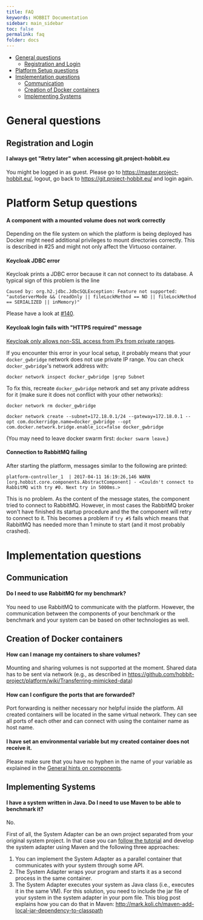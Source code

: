 ```yaml
---
title: FAQ
keywords: HOBBIT Documentation
sidebar: main_sidebar
toc: false
permalink: faq
folder: docs
---
```


* [General questions](#general-questions)
    * [Registration and Login](#registration-and-login)
* [Platform Setup questions](#platform-setup-questions)
* [Implementation questions](#implementation-questions)
    * [Communication](/#communication)
    * [Creation of Docker containers](#creation-of-docker-containers)
    * [Implementing Systems](#implementing-systems)

# General questions

## Registration and Login

#### I always get "Retry later" when accessing git.project-hobbit.eu

You might be logged in as guest. Please go to https://master.project-hobbit.eu/, logout, go back to https://git.project-hobbit.eu/ and login again.

# Platform Setup questions

#### A component with a mounted volume does not work correctly

Depending on the file system on which the platform is being deployed has Docker might need additional privileges to mount directories correctly. This is described in #25 and might not only affect the Virtuoso container.

#### Keycloak JDBC error

Keycloak prints a JDBC error because it can not connect to its database. A typical sign of this problem is the line
```
Caused by: org.h2.jdbc.JdbcSQLException: Feature not supported: "autoServerMode && (readOnly || fileLockMethod == NO || fileLockMethod == SERIALIZED || inMemory)"
```
Please have a look at [#140](https://github.com/hobbit-project/platform/issues/140#issuecomment-341407382).

#### Keycloak login fails with "HTTPS required" message

[Keycloak only allows non-SSL access from IPs from private ranges](https://www.keycloak.org/docs/3.3/server_installation/topics/network/https.html).

If you encounter this error in your local setup, it probably means that
your `docker_gwbridge` network does not use private IP range.
You can check `docker_gwbridge`'s network address with:

`docker network inspect docker_gwbridge |grep Subnet`

To fix this, recreate `docker_gwbridge` network and set any private address for it
(make sure it does not conflict with your other networks):

`docker network rm docker_gwbridge`

`docker network create --subnet=172.18.0.1/24 --gateway=172.18.0.1 --opt com.dockerridge.name=docker_gwbridge --opt com.docker.network.bridge.enable_icc=false docker_gwbridge`

(You may need to leave docker swarm first: `docker swarm leave`.)

#### Connection to RabbitMQ failing

After starting the platform, messages similar to the following are printed:
```
platform-controller_1  | 2017-04-11 16:19:26,146 WARN [org.hobbit.core.components.AbstractComponent] - <Couldn't connect to RabbitMQ with try #0. Next try in 5000ms.>
```
This is no problem. As the content of the message states, the component tried to connect to RabbitMQ. However, in most cases the RabbitMQ broker won't have finished its startup procedure and the the component will retry to connect to it. This becomes a problem if `try #5` fails which means that RabbitMQ has needed more than 1 minute to start (and it most probably crashed).

# Implementation questions

## Communication

#### Do I need to use RabbitMQ for my benchmark?
You need to use RabbitMQ to communicate with the platform. However, the communication between the components of your benchmark or the benchmark and your system can be based on other technologies as well.

## Creation of Docker containers

#### How can I manage my containers to share volumes?
Mounting and sharing volumes is not supported at the moment. Shared data has to be sent via network (e.g., as described in https://github.com/hobbit-project/platform/wiki/Transferring-mimicked-data)

#### How can I configure the ports that are forwarded?
Port forwarding is neither necessary nor helpful inside the platform. All created containers will be located in the same virtual network. They can see all ports of each other and can connect with using the container name as host name.

#### I have set an environmental variable but my created container does not receive it.
Please make sure that you have no hyphen in the name of your variable as explained in the [General hints on components](https://github.com/hobbit-project/platform/wiki/General-hints-on-components#environment-variables).

## Implementing Systems

#### I have a system written in Java. Do I need to use Maven to be able to benchmark it?
No.

First of all, the System Adapter can be an own project separated from your original system project. In that case you can [follow the tutorial](/system_integration) and develop the system adapter using Maven and the following three approaches:
1. You can implement the System Adapter as a parallel container that communicates with your system through some API.
1. The System Adapter wraps your program and starts it as a second process in the same container.
1. The System Adapter executes your system as Java class (i.e., executes it in the same VM). For this solution, you need to include the jar file of your system in the system adapter in your pom file. This blog post explains how you can do that in Maven: http://mark.koli.ch/maven-add-local-jar-dependency-to-classpath


